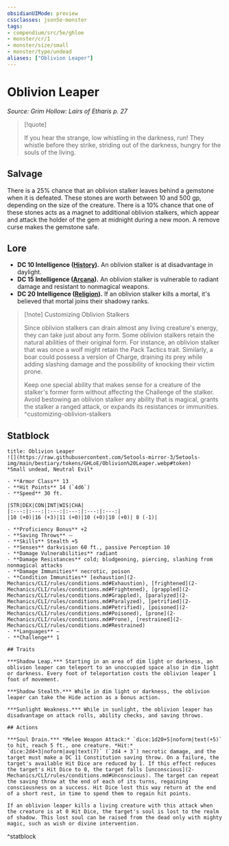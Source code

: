 ```yaml
---
obsidianUIMode: preview
cssclasses: json5e-monster
tags:
- compendium/src/5e/ghloe
- monster/cr/1
- monster/size/small
- monster/type/undead
aliases: ["Oblivion Leaper"]
---
```

# Oblivion Leaper
*Source: Grim Hollow: Lairs of Etharis p. 27*  

> [!quote]  
> 
> If you hear the strange, low whistling in the darkness, run! They whistle before they strike, striding out of the darkness, hungry for the souls of the living.

## Salvage

There is a 25% chance that an oblivion stalker leaves behind a gemstone when it is defeated. These stones are worth between 10 and 500 gp, depending on the size of the creature. There is a 10% chance that one of these stones acts as a magnet to additional oblivion stalkers, which appear and attack the holder of the gem at midnight during a new moon. A remove curse makes the gemstone safe.

## Lore

- **DC 10 Intelligence ([History](2-Mechanics/CLI/rules/skills.md#History)).** An oblivion stalker is at disadvantage in daylight.  
- **DC 15 Intelligence ([Arcana](2-Mechanics/CLI/rules/skills.md#Arcana)).** An oblivion stalker is vulnerable to radiant damage and resistant to nonmagical weapons.  
- **DC 20 Intelligence ([Religion](2-Mechanics/CLI/rules/skills.md#Religion)).** If an oblivion stalker kills a mortal, it's believed that mortal joins their shadowy ranks.  

> [!note] Customizing Oblivion Stalkers
> 
> Since oblivion stalkers can drain almost any living creature's energy, they can take just about any form. Some oblivion stalkers retain the natural abilities of their original form. For instance, an oblivion stalker that was once a wolf might retain the Pack Tactics trait. Similarly, a boar could possess a version of Charge, draining its prey while adding slashing damage and the possibility of knocking their victim prone.
> 
> Keep one special ability that makes sense for a creature of the stalker's former form without affecting the Challenge of the stalker. Avoid bestowing an oblivion stalker any ability that is magical, grants the stalker a ranged attack, or expands its resistances or immunities.
^customizing-oblivion-stalkers

## Statblock

```ad-statblock
title: Oblivion Leaper
![](https://raw.githubusercontent.com/5etools-mirror-3/5etools-img/main/bestiary/tokens/GHLoE/Oblivion%20Leaper.webp#token)
*Small undead, Neutral Evil*

- **Armor Class** 13
- **Hit Points** 14 (`4d6`)
- **Speed** 30 ft.

|STR|DEX|CON|INT|WIS|CHA|
|:---:|:---:|:---:|:---:|:---:|:---:|
|10 (+0)|16 (+3)|11 (+0)|10 (+0)|10 (+0)| 8 (-1)|

- **Proficiency Bonus** +2
- **Saving Throws** ⏤
- **Skills** Stealth +5
- **Senses** darkvision 60 ft., passive Perception 10
- **Damage Vulnerabilities** radiant
- **Damage Resistances** cold; bludgeoning, piercing, slashing from nonmagical attacks
- **Damage Immunities** necrotic, poison
- **Condition Immunities** [exhaustion](2-Mechanics/CLI/rules/conditions.md#Exhaustion), [frightened](2-Mechanics/CLI/rules/conditions.md#Frightened), [grappled](2-Mechanics/CLI/rules/conditions.md#Grappled), [paralyzed](2-Mechanics/CLI/rules/conditions.md#Paralyzed), [petrified](2-Mechanics/CLI/rules/conditions.md#Petrified), [poisoned](2-Mechanics/CLI/rules/conditions.md#Poisoned), [prone](2-Mechanics/CLI/rules/conditions.md#Prone), [restrained](2-Mechanics/CLI/rules/conditions.md#Restrained)
- **Languages** —
- **Challenge** 1

## Traits

***Shadow Leap.*** Starting in an area of dim light or darkness, an oblivion leaper can teleport to an unoccupied space also in dim light or darkness. Every foot of teleportation costs the oblivion leaper 1 foot of movement.

***Shadow Stealth.*** While in dim light or darkness, the oblivion leaper can take the Hide action as a bonus action.

***Sunlight Weakness.*** While in sunlight, the oblivion leaper has disadvantage on attack rolls, ability checks, and saving throws.

## Actions

***Soul Drain.*** *Melee Weapon Attack:* `dice:1d20+5|noform|text(+5)` to hit, reach 5 ft., one creature. *Hit:* `dice:2d4+3|noform|avg|text(7)` (`2d4 + 3`) necrotic damage, and the target must make a DC 11 Constitution saving throw. On a failure, the target's available Hit Dice are reduced by 1. If this effect reduces the target's Hit Dice to 0, the target falls [unconscious](2-Mechanics/CLI/rules/conditions.md#Unconscious). The target can repeat the saving throw at the end of each of its turns, regaining consciousness on a success. Hit Dice lost this way return at the end of a short rest, in time to spend them to regain hit points.

If an oblivion leaper kills a living creature with this attack when the creature is at 0 Hit Dice, the target's soul is lost to the realm of shadow. This lost soul can be raised from the dead only with mighty magic, such as wish or divine intervention.
```
^statblock